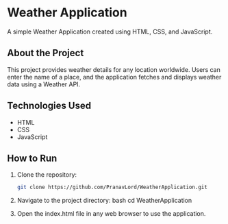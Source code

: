 # Weather Application

A simple Weather Application created using HTML, CSS, and JavaScript.

## About the Project
This project provides weather details for any location worldwide. Users can enter the name of a place, and the application fetches and displays weather data using a Weather API.

## Technologies Used
- HTML
- CSS
- JavaScript

## How to Run
1. Clone the repository:
   ```bash
   git clone https://github.com/PranavLord/WeatherApplication.git

2. Navigate to the project directory:
  bash
  cd WeatherApplication

3. Open the index.html file in any web browser to use the application.
